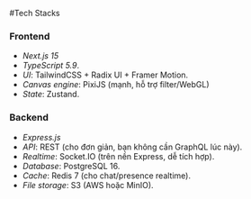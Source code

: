 #Tech Stacks

### Frontend

- *Next.js 15*
- *TypeScript 5.9*.
- *UI*: TailwindCSS + Radix UI + Framer Motion.
- *Canvas engine*: PixiJS (mạnh, hỗ trợ filter/WebGL)
- *State*: Zustand.

### Backend

- *Express.js*
- *API*: REST (cho đơn giản, bạn không cần GraphQL lúc này).
- *Realtime*: Socket.IO (trên nền Express, dễ tích hợp).
- *Database*: PostgreSQL 16.
- *Cache*: Redis 7 (cho chat/presence realtime).
- *File storage*: S3 (AWS hoặc MinIO).